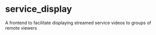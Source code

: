 # service_display
A frontend to facilitate displaying streamed service videos to groups of remote viewers

